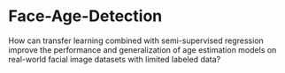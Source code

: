 # Face-Age-Detection
How can transfer learning combined with semi-supervised regression improve the performance and generalization of age estimation models on real-world facial image datasets with limited labeled data?
